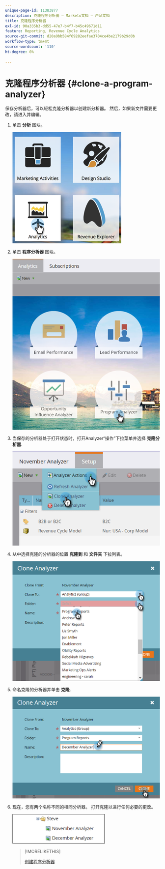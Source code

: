 ```yaml
---
unique-page-id: 11383877
description: 克隆程序分析器 — Marketo文档 — 产品文档
title: 克隆程序分析器
exl-id: 90a335b3-dd55-47e7-b4f7-b45c49671d11
feature: Reporting, Revenue Cycle Analytics
source-git-commit: d20a9bb584f69282eefae3704ce4be2179b29d0b
workflow-type: tm+mt
source-wordcount: '110'
ht-degree: 0%

---
```


# 克隆程序分析器 {#clone-a-program-analyzer}

保存分析器后，可以轻松克隆分析器以创建新分析器。 然后，如果新文件需要更改，请进入并编辑。

1. 单击 **分析** 图块。

   ![](assets/2017-05-01-08-20-37.png)

1. 单击 **程序分析器** 图块。

   ![](assets/program-analyzer-icon-hand.png)

1. 当保存的分析器处于打开状态时，打开Analyzer“操作”下拉菜单并选择 **克隆分析器**.

   ![](assets/image2016-10-31-16-3a12-3a6.png)

1. 从中选择克隆的分析器的位置 **克隆到** 和 **文件夹** 下拉列表。

   ![](assets/image2016-10-31-16-3a13-3a42.png)

1. 命名克隆的分析器并单击 **克隆**.

   ![](assets/image2016-10-31-16-3a15-3a15.png)

1. 现在，您有两个名称不同的相同分析器。 打开克隆以进行任何必要的更改。

   ![](assets/image2016-10-31-16-3a17-3a11.png)

   >[!MORELIKETHIS]
   >
   >[创建程序分析器](/help/marketo/product-docs/reporting/revenue-cycle-analytics/program-analytics/create-a-program-analyzer.md)
